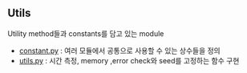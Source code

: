 ## Utils

Utility method들과 constants를 담고 있는 module

- [constant.py](https://github.com/boostcampaitech2/mrc-level2-nlp-14/tree/main/solution/utils/constant.py) : 여러 모듈에서 공통으로 사용할 수 있는 상수들을 정의
- [utils.py](https://github.com/boostcampaitech2/mrc-level2-nlp-14/tree/main/solution/utils/utils.py) : 시간 측정, memory ,error check와 seed를 고정하는 함수 구현
